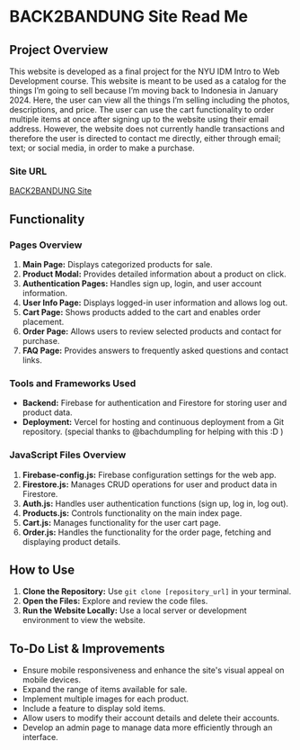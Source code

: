 # BACK2BANDUNG Site Read Me

## Project Overview

This website is developed as a final project for the NYU IDM Intro to Web Development course. This website is meant to be used as a catalog for the things I’m going to sell because I’m moving back to Indonesia in January 2024. Here, the user can view all the things I’m selling including the photos, descriptions, and price. The user can use the cart functionality to order multiple items at once after signing up to the website using their email address. However, the website does not currently handle transactions and therefore the user is directed to contact me directly, either through email; text; or social media, in order to make a purchase.

### Site URL

[BACK2BANDUNG Site](web-dev-final-project-49g3-barakakautsars-projects.vercel.app)

## Functionality

### Pages Overview

1. **Main Page:** Displays categorized products for sale.
2. **Product Modal:** Provides detailed information about a product on click.
3. **Authentication Pages:** Handles sign up, login, and user account information.
4. **User Info Page:** Displays logged-in user information and allows log out.
5. **Cart Page:** Shows products added to the cart and enables order placement.
6. **Order Page:** Allows users to review selected products and contact for purchase.
7. **FAQ Page:** Provides answers to frequently asked questions and contact links.

### Tools and Frameworks Used

- **Backend:** Firebase for authentication and Firestore for storing user and product data.
- **Deployment:** Vercel for hosting and continuous deployment from a Git repository. (special thanks to @bachdumpling for helping with this :D )

### JavaScript Files Overview

1. **Firebase-config.js:** Firebase configuration settings for the web app.
2. **Firestore.js:** Manages CRUD operations for user and product data in Firestore.
3. **Auth.js:** Handles user authentication functions (sign up, log in, log out).
4. **Products.js:** Controls functionality on the main index page.
5. **Cart.js:** Manages functionality for the user cart page.
6. **Order.js:** Handles the functionality for the order page, fetching and displaying product details.

## How to Use

1. **Clone the Repository:** Use `git clone [repository_url]` in your terminal.
2. **Open the Files:** Explore and review the code files.
3. **Run the Website Locally:** Use a local server or development environment to view the website.

## To-Do List & Improvements

- Ensure mobile responsiveness and enhance the site's visual appeal on mobile devices.
- Expand the range of items available for sale.
- Implement multiple images for each product.
- Include a feature to display sold items.
- Allow users to modify their account details and delete their accounts.
- Develop an admin page to manage data more efficiently through an interface.
